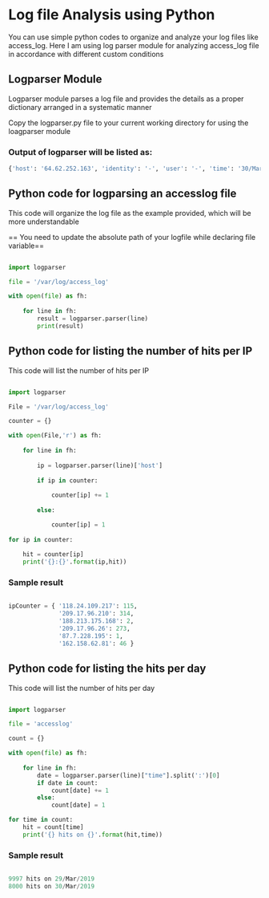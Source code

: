 # Log file Analysis using Python
You can use simple python codes to organize and analyze your log files like access_log.  Here I am using log parser module for analyzing access_log file in accordance with different custom conditions

## Logparser Module

Logparser module parses a log file and provides the details as a proper dictionary arranged in a systematic manner

Copy the logparser.py file to your current working directory for using the loagparser module

### Output of logparser will be listed as:

```bash
{'host': '64.62.252.163', 'identity': '-', 'user': '-', 'time': '30/Mar/2019:05:05:49 +0000', 'request': 'GET /viewtopic.php?f=3&t=63253&p=66247&sid=075c17dca2d261ac32c0afe8f805d3f8 HTTP/1.1', 'status': '404', 'size': '4942', 'referer': '-', 'agent': 'The Knowledge AI'}

```

## Python code for logparsing an accesslog file

This code will organize the log file as the example provided, which will be more understandable

== You need to update the absolute path of your logfile while declaring file variable==

```python

import logparser

file = '/var/log/access_log'

with open(file) as fh:
    
    for line in fh:
        result = logparser.parser(line)
        print(result)

```

## Python code for listing the number of hits per IP

This code will list the number of hits per IP

```python

import logparser

File = '/var/log/access_log'

counter = {}

with open(File,'r') as fh:
    
    for line in fh:
        
        ip = logparser.parser(line)['host']
        
        if ip in counter:
            
            counter[ip] += 1 
            
        else:

            counter[ip] = 1 
  
for ip in counter:
    
    hit = counter[ip]
    print('{}:{}'.format(ip,hit))

```

### Sample result

```python

ipCounter = { '118.24.109.217': 115,
              '209.17.96.210': 314,
              '188.213.175.168': 2,
              '209.17.96.26': 273,
              '87.7.228.195': 1,
              '162.158.62.81': 46 }
```


## Python code for listing the hits per day

This code will list the number of hits per day

```python

import logparser

file = 'accesslog'

count = {}

with open(file) as fh:
    
    for line in fh:
        date = logparser.parser(line)["time"].split(':')[0]
        if date in count:
            count[date] += 1
        else:
            count[date] = 1

for time in count:
    hit = count[time]
    print('{} hits on {}'.format(hit,time))

```

### Sample result

```python

9997 hits on 29/Mar/2019
8000 hits on 30/Mar/2019

```

